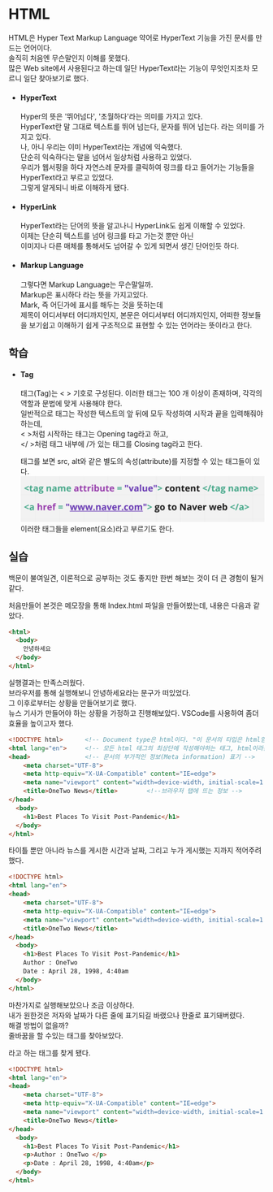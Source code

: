 # HTML  
  
  HTML은 Hyper Text Markup Language 약어로 HyperText 기능을 가진 문서를 만드는 언어이다.  
  솔직히 처음엔 무슨말인지 이해를 못했다.  
  많은 Web site에서 사용된다고 하는데 일단 HyperText라는 기능이 무엇인지조차 모르니 일단 찾아보기로 했다.  
    
  * #### HyperText
    
    Hyper의 뜻은 '뛰어넘다', '초월하다'라는 의미를 가지고 있다.  
    HyperText란 말 그대로 텍스트를 뛰어 넘는다, 문자를 뛰어 넘는다. 라는 의미를 가지고 있다.  
    나, 아니 우리는 이미 HyperText라는 개념에 익숙했다.  
    단순히 익숙하다는 말을 넘어서 일상처럼 사용하고 있었다.  
    우리가 웹서핑을 하다 자연스레 문자를 클릭하여 링크를 타고 들어가는 기능들을 HyperText라고 부르고 있었다.  
    그렇게 알게되니 바로 이해하게 됐다.  
      
  * #### HyperLink  
    
    HyperText라는 단어의 뜻을 알고나니 HyperLink도 쉽게 이해할 수 있었다.  
    이제는 단순히 텍스트를 넘어 링크를 타고 가는것 뿐만 아닌  
    이미지나 다른 매체를 통해서도 넘어갈 수 있게 되면서 생긴 단어인듯 하다.
    
  * #### Markup Language
    
    그렇다면 Markup Language는 무슨말일까.  
    Markup은 표시하다 라는 뜻을 가지고있다.  
    Mark, 즉 어딘가에 표시를 해두는 것을 뜻하는데  
    제목이 어디서부터 어디까지인지, 본문은 어디서부터 어디까지인지, 어떠한 정보들을 보기쉽고 이해하기 쉽게 구조적으로 표현할 수 있는 언어라는 뜻이라고 한다.  

## 학습
   
  * #### Tag  
      
    태그(Tag)는 < > 기호로 구성된다. 이러한 태그는 100 개 이상이 존재하며, 각각의 역할과 문법에 맞게 사용해야 한다.  
    일반적으로 태그는 작성한 텍스트의 앞 뒤에 모두 작성하여 시작과 끝을 입력해줘야 하는데,  
    < >처럼 시작하는 태그는 Opening tag라고 하고,  
    </ >처럼 태그 내부에 /가 있는 태그를 Closing tag라고 한다.  
      
    태그를 보면 src, alt와 같은 별도의 속성(attribute)를 지정할 수 있는 태그들이 있다.  
    ![image url](https://github.com/12OneTwo12/TIL/blob/main/Html/Untitled.png?raw=true)  
    이러한 태그들을 element(요소)라고 부르기도 한다.  
  
## 실습  
  
  백문이 불여일견, 이론적으로 공부하는 것도 좋지만 한번 해보는 것이 더 큰 경험이 될거같다.  
   
  처음만들어 본것은 메모장을 통해 Index.html 파일을 만들어봤는데, 내용은 다음과 같았다.  
      
``` html
<html>
  <body>
    안녕하세요
  </body>
</html>
```  
  
  실행결과는 만족스러웠다.  
  브라우저를 통해 실행해보니 안녕하세요라는 문구가 떠있었다.  
  그 이후로부터는 상황을 만들어보기로 했다.  
  뉴스 기사가 만들어야 하는 상황을 가정하고 진행해보았다.
  VSCode를 사용하여 좀더 효율을 높이고자 했다.  
    
``` html
<!DOCTYPE html>      <!-- Document type은 html이다. "이 문서의 타입은 html임을 명시" -->
<html lang="en">     <!-- 모든 html 태그의 최상단에 작성해야하는 태그, html이라는 태그의 attribute는 lang -->
<head>               <!-- 문서의 부가적인 정보(Meta information) 표기 -->
    <meta charset="UTF-8">
    <meta http-equiv="X-UA-Compatible" content="IE=edge">
    <meta name="viewport" content="width=device-width, initial-scale=1.0">
    <title>OneTwo News</title>        <!--브라우저 탭에 뜨는 정보 -->
</head>
  <body>
    <h1>Best Places To Visit Post-Pandemic</h1>
  </body>
</html>
```  
  
  타이틀 뿐만 아니라 뉴스를 게시한 시간과 날짜, 그리고 누가 게시했는 지까지 적어주려 했다.  
      
``` html
<!DOCTYPE html>      
<html lang="en">     
<head>               
    <meta charset="UTF-8">
    <meta http-equiv="X-UA-Compatible" content="IE=edge">
    <meta name="viewport" content="width=device-width, initial-scale=1.0">
    <title>OneTwo News</title>        
</head>
  <body>
    <h1>Best Places To Visit Post-Pandemic</h1>
    Author : OneTwo 
    Date : April 28, 1998, 4:40am
  </body>
</html>
```  
  
  마찬가지로 실행해보았으나 조금 이상하다.  
  내가 원한것은 저자와 날짜가 다른 줄에 표기되길 바랬으나 한줄로 표기돼버렸다.  
  해결 방법이 없을까?  
  줄바꿈을 할 수있는 태그를 찾아보았다.  
  <p> 라고 하는 태그를 찾게 됐다.  
    
``` html
<!DOCTYPE html>      
<html lang="en">     
<head>               
    <meta charset="UTF-8">
    <meta http-equiv="X-UA-Compatible" content="IE=edge">
    <meta name="viewport" content="width=device-width, initial-scale=1.0">
    <title>OneTwo News</title>        
</head>
  <body>
    <h1>Best Places To Visit Post-Pandemic</h1>
    <p>Author : OneTwo </p>
    <p>Date : April 28, 1998, 4:40am</p>
  </body>
</html>
```  
  
